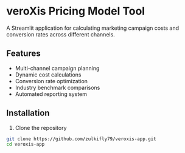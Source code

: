 # veroXis Pricing Model Tool

A Streamlit application for calculating marketing campaign costs and conversion rates across different channels.

## Features
- Multi-channel campaign planning
- Dynamic cost calculations
- Conversion rate optimization
- Industry benchmark comparisons
- Automated reporting system

## Installation
1. Clone the repository
```bash
git clone https://github.com/zulkifly79/veroxis-app.git
cd veroxis-app